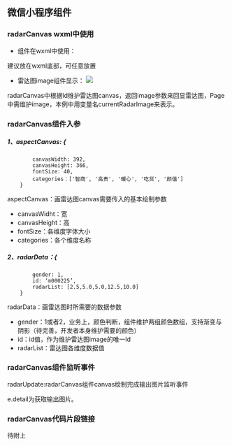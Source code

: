 ## 微信小程序组件<radar-canvas><radar-canvas>

### radarCanvas wxml中使用
- 组件在wxml中使用：<radar-canvas aspect-canvas="{{aspectCanvas}}" radar-data="{{radarData}}" bindradarTap="radarUpdate">
</radar-canvas>

建议放在wxml底部，可任意放置

- 雷达图image组件显示：<view class="charts-radar">
              <block wx:if="{{currentRadarImage}}">
                <image class="radar-canvas-result" src="{{currentRadarImage}}"></image>
              </block>
            </view>

radarCanvas中根据Id维护雷达图canvas，返回image参数来回显雷达图，Page中需维护image，本例中用变量名currentRadarImage来表示。


### radarCanvas组件入参
##### 1、aspectCanvas: {
            canvasWidth: 392,
            canvasHeight: 366,
            fontSize: 40,
            categories：['智商', '高贵', '暖心', '吃货', '颜值']
        }

aspectCanvas：画雷达图canvas需要传入的基本绘制参数

- canvasWidht：宽
- canvasHeight：高
- fontSize：各维度字体大小
- categories：各个维度名称

##### 2、radarData：{
            gender: 1,
            id: ‘m000225’,
            radarList: [2.5,5.0,5.0,12.5,10.0]
        }
radarData：画雷达图时所需要的数据参数

- gender：1或者2，业务上，颜色判断，组件维护两组颜色数组，支持渐变与阴影（待完善，开发者本身维护需要的颜色）
- id：id值，作为维护雷达图image的唯一Id
- radarList：雷达图各维度数据值


### radarCanvas组件监听事件

radarUpdate:radarCanvas组件canvas绘制完成输出图片监听事件

e.detail为获取输出图片。


### radarCanvas代码片段链接
待附上
